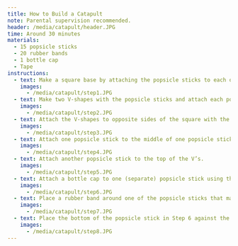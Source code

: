 ```yaml
---
title: How to Build a Catapult
note: Parental supervision recommended.
header: /media/catapult/header.JPG
time: Around 30 minutes
materials:
  - 15 popsicle sticks
  - 20 rubber bands
  - 1 bottle cap
  - Tape
instructions:
  - text: Make a square base by attaching the popsicle sticks to each other using the rubber bands.
    images:
      - /media/catapult/step1.JPG
  - text: Make two V-shapes with the popsicle sticks and attach each popsicle stick using rubber bands.
    images:
      - /media/catapult/step2.JPG
  - text: Attach the V-shapes to opposite sides of the square with the point of the V facing up.
    images:
      - /media/catapult/step3.JPG
  - text: Attach one popsicle stick to the middle of one popsicle stick that makes up each of the V’s.
    images:
      - /media/catapult/step4.JPG
  - text: Attach another popsicle stick to the top of the V’s.
    images:
      - /media/catapult/step5.JPG
  - text: Attach a bottle cap to one (separate) popsicle stick using the tape.
    images:
      - /media/catapult/step6.JPG
  - text: Place a rubber band around one of the popsicle sticks that make up the square base.
    images:
      - /media/catapult/step7.JPG
  - text: Place the bottom of the popsicle stick in Step 6 against the popsicle stick in step 4 and place the rubber band in Step 7 around the popsicle stick with the bottle cap. Put ANYTHING in the bottle cap, pull it to the ground, and let go to see your object fly!
    images:
      - /media/catapult/step8.JPG
---
```

